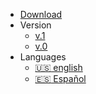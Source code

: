 * [Download](https://github.com/jasp402/js-packtools/archive/master.zip)
* Version
    * [v.1](/)
    * [v.0](/)
* Languages
    * [:us: english](/en/)
    * [:es: Español](/es/)
